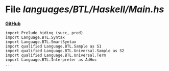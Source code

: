 # File _languages/BTL/Haskell/Main.hs_
**[GitHub](https://github.com/softlang/yas/blob/master/languages/BTL/Haskell/Main.hs)**
```
import Prelude hiding (succ, pred)
import Language.BTL.Syntax
import Language.BTL.SmartSyntax
import qualified Language.BTL.Sample as S1
import qualified Language.BTL.Universal.Sample as S2
import qualified Language.BTL.Universal.Term
import Language.BTL.Interpreter as AdHoc
...
```
